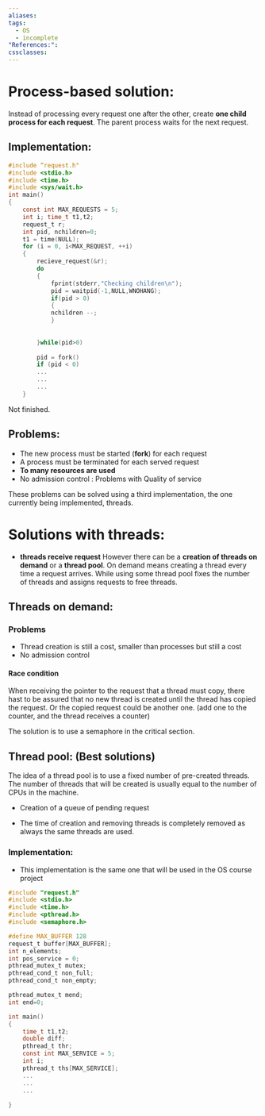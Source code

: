 ```yaml
---
aliases: 
tags:
  - OS
  - incomplete
"References:": 
cssclasses:
---
```


# Process-based solution: 
Instead of processing every request one after the other, create **one child process for each request**. The parent process waits for the next request. 

## Implementation: 


```c
#include “request.h"
#include <stdio.h>
#include <time.h>
#include <sys/wait.h>
int main() 
{ 
	const int MAX_REQUESTS = 5;
	int i; time_t t1,t2; 
	request_t r;
	int pid, nchildren=0; 
	t1 = time(NULL);
	for (i = 0, i<MAX_REQUEST, ++i)
	{
		recieve_request(&r);
		do
		{
			fprint(stderr,"Checking children\n");
			pid = waitpid(-1,NULL,WNOHANG);
			if(pid > 0)
			{
			nchildren --;
			}
			
			
		}while(pid>0)
	
		pid = fork()
		if (pid < 0)
		...
		...
		...
	}
```

Not finished. 

## Problems: 
+ The new process must be started (**fork**) for each request
+ A process must be terminated for each served request
+ **To many resources are used**
+ No admission control : Problems with Quality of service

These problems can be solved using a third implementation, the one currently being implemented, threads. 
# Solutions with threads: 
+ **threads receive request**
However there can be a **creation of threads on demand** or a **thread pool**. On demand means creating a thread every time a request arrives. While using some thread pool fixes the number of threads and assigns requests to free threads. 

## Threads on demand: 

### Problems
+ Thread creation is still a cost, smaller than processes but still a cost
+ No admission control 
#### Race condition
When receiving the pointer to the request that a thread must copy, there hast to be assured that no new thread is created until the thread has copied the request. Or the copied request could be another one. (add one to the counter, and the thread receives a counter)

The solution is to use a semaphore in the critical section. 
## Thread pool: (Best solutions)
The idea of a thread pool is to use a fixed number of pre-created threads. The number of threads that will be created is usually equal to the number of CPUs in the machine. 
+ Creation of a queue of pending request

+ The time of creation and removing threads is completely removed as always the same threads are used. 

### Implementation: 
+ This implementation is the same one that will be used in the OS course project

```c
#include "request.h" 
#include <stdio.h> 
#include <time.h> 
#include <pthread.h> 
#include <semaphore.h> 

#define MAX_BUFFER 128
request_t buffer[MAX_BUFFER];
int n_elements;
int pos_service = 0; 
pthread_mutex_t mutex;
pthread_cond_t non_full;
pthread_cond_t non_empty;

pthread_mutex_t mend;
int end=0;

int main()
{
	time_t t1,t2;
	double diff;
	pthread_t thr;
	const int MAX_SERVICE = 5;
	int i;
	pthread_t ths[MAX_SERVICE];
	...
	...
	...
	
}
```
